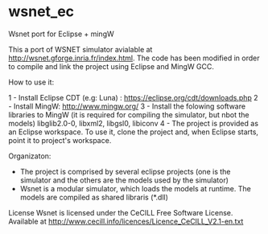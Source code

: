 # wsnet_ec
Wsnet port for Eclipse + mingW

This a port of WSNET simulator avialable at http://wsnet.gforge.inria.fr/index.html.
The code has been modified in order to compile and link the project using Eclipse and MingW GCC.

How to use it:

1 - Install Eclipse CDT (e.g: Luna) : https://eclipse.org/cdt/downloads.php
2 - Install MingW: http://www.mingw.org/
3 - Install the folowing software libraries to MingW (it is required for compiling the simulator, but nbot the models)
    libglib2.0-0, libxml2, libgsl0, libiconv
4 -  The project is provided as an Eclipse workspace. To use it, clone the project and, when Eclipse starts, point it to project's workspace.

Organizaton:
-  The project is comprised by several eclipse projects (one is the simulator and the others are the models used by the simulator)
-  Wsnet is a modular simulator, which loads the models at runtime. The models are compiled as shared libraris (*.dll)

License
Wsnet is licensed under the CeCILL Free Software License. Available at http://www.cecill.info/licences/Licence_CeCILL_V2.1-en.txt






